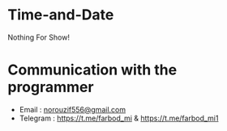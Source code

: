 # Time-and-Date
Nothing For Show!

# Communication with the programmer
- Email : norouzif556@gmail.com
- Telegram : https://t.me/farbod_mi & https://t.me/farbod_mi1
